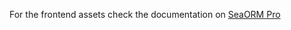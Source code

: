 For the frontend assets check the documentation on [SeaORM Pro](https://www.sea-ql.org/sea-orm-pro/)
